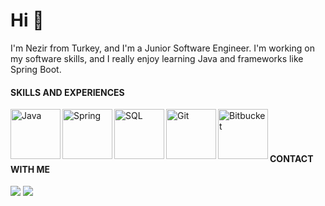 # Hi 👋 
I'm Nezir from Turkey, and I'm a Junior Software Engineer. I'm working on my software skills, and  I really enjoy learning Java and frameworks like Spring Boot.

#### SKILLS AND EXPERIENCES

<img align="left" alt="Java" width="80px" src="https://1000logos.net/wp-content/uploads/2020/09/Java-Logo.png" />
<img align="left" alt="Spring" width="80px" src="https://spring.io/images/OG-Spring.png" />
<img align="left" alt="SQL" width="80px" src="https://seeklogo.com/images/M/microsoft-sql-server-logo-96AF49E2B3-seeklogo.com.png" />
<img align="left" alt="Git" width="80px" src="https://upload.wikimedia.org/wikipedia/commons/thumb/e/e0/Git-logo.svg/1280px-Git-logo.svg.png" />
<img align="left" alt="Bitbucket" width="80px" src="https://poeditor.com/blog/wp-content/uploads/2014/06/bitbucket-logo.png" />
<br/>
<br/>
<br/>

#### CONTACT WITH ME

<a href="mailto:nzr.trhll@gmail.com?"><img src="https://img.shields.io/badge/gmail-%23DD0031.svg?&style=for-the-badge&logo=gmail&logoColor=white"/></a>
<a href="https://www.linkedin.com/in/nezirturhalli"><img src="https://img.shields.io/badge/LinkedIn-%23DD0031.svg?&style=for-the-badge&logo=LinkedIn&logoColor=white&color=blue"/></a>






